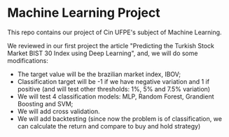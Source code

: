 # Machine Learning Project

This repo contains our project of Cin UFPE's subject of Machine Learning. 

We reviewed in our first project the article "Predicting the Turkish Stock Market BIST 30 Index using Deep Learning", and, we will do some modifications:

- The target value will be the brazilian market index, IBOV;
- Classification target will be -1 if we have negative variation and 1 if positive (and will test other thresholds: 1%, 5% and 7.5% variation)
- We will test 4 classification models: MLP, Random Forest, Grandient Boosting and SVM;
- We will add cross validation. 
- We will add backtesting (since now the problem is of classification, we can calculate the return and compare to buy and hold strategy)
